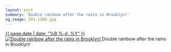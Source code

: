 ```yaml
---
layout: post
summary: 'Double rainbow after the rains in Brooklyn!'
og_image: 501-1280.jpg
---
```


<p>
 <time>
  <a href="/501">
   {{ page.date | date: "%B %-d, %Y" }}
  </a>
 </time>
 <a href="/501">
  <img alt="Double rainbow after the rains in Brooklyn!" data-taken="6/7/2016" sizes="(min-width: 700px) 50vw, calc(100vw - 2rem)" src="{{ site.assets_url }}/501-640.jpg" srcset="{{ site.assets_url }}/501-1280.jpg 1280w, {{ site.assets_url }}/501-960.jpg 960w, {{ site.assets_url }}/501-640.jpg 640w, {{ site.assets_url }}/501-320.jpg 320w"/>
 </a>
 <span>
  Double rainbow after the rains in Brooklyn!
 </span>
</p>
